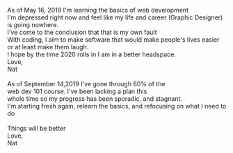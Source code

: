 As of May 16, 2019 I'm learning the basics of web development
<br>I'm depressed right now and feel like my life and career (Graphic Designer)
<br>is going nowhere.
<br>I've come to the conclusion that that is my own fault
<br>With coding, I aim to make software that would make people's lives easier or at least make them laugh.
<br>I hope by the time 2020 rolls in I am in a better headspace. 
<br>Love,
<br>Nat
<br>
<br>
As of September 14,2019 I've gone through 60% of the <br>web dev 101 course. I've been lacking a plan this <br>whole time so my progress has been sporadic, and stagnant.
<br> I'm starting fresh again, relearn the basics, and refocusing on what I need to do
<br>
<br> Things will be better
<br>Love,
<br>Nat
